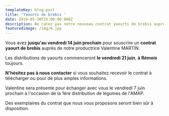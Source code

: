 ```yaml
---
templateKey: blog-post
title: 'Yaourts de brebis '
date: 2019-05-30T15:00:00.000Z
description: Ne ratez pas notre nouveau contrat yaourts de brebis auprès de Valentine !
featuredimage: /img/6.jpg
---
```

Vous avez **jusqu'au vendredi 14 juin prochain** pour souscrire un **contrat yaourt de brebis** auprès de notre productrice Valentine MARTIN. 

Les distributions de yaourts commenceront **le vendredi 21 juin**, **à Rémois** toujours. 

**N'hésitez pas à nous contacter** si vous souhaitez recevoir le contrat à télécharger ou pour de plus amples informations. 

Valentine sera présente pour échanger avec vous le vendredi 7 juin prochain à l'occasion de la 1ère distribution de légumes de l'AMAP. 

Des exemplaires du contrat que nous vous proposons seront bien sûr à disposition.
